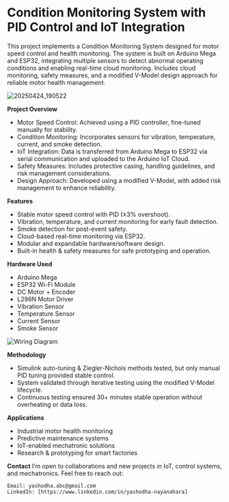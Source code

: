# Condition Monitoring System with PID Control and IoT Integration

This project implements a Condition Monitoring System designed for motor speed control and health monitoring. The system is built on Arduino Mega and ESP32, integrating multiple sensors to detect abnormal operating conditions and enabling real-time cloud monitoring. Includes cloud monitoring, safety measures, and a modified V-Model design approach for reliable motor health management.

![20250424_190522](https://github.com/user-attachments/assets/11a2524a-5385-4ae2-a06b-39c7f48680cb)

**Project Overview**
  * Motor Speed Control: Achieved using a PID controller, fine-tuned manually for stability.
  * Condition Monitoring: Incorporates sensors for vibration, temperature, current, and smoke detection.
  * IoT Integration: Data is transferred from Arduino Mega to ESP32 via serial communication and uploaded to the Arduino IoT
    Cloud.
  * Safety Measures: Includes protective casing, handling guidelines, and risk management considerations.
  * Design Approach: Developed using a modified V-Model, with added risk management to enhance reliability.

**Features**
  * Stable motor speed control with PID (±3% overshoot).
  * Vibration, temperature, and current monitoring for early fault detection.
  * Smoke detection for post-event safety.
  * Cloud-based real-time monitoring via ESP32.
  * Modular and expandable hardware/software design.
  * Built-in health & safety measures for safe prototyping and operation.

**Hardware Used**
  * Arduino Mega
  * ESP32 Wi-Fi Module
  * DC Motor + Encoder
  * L298N Motor Driver
  * Vibration Sensor
  * Temperature Sensor
  * Current Sensor
  * Smoke Sensor

![Wiring Diagram](https://github.com/user-attachments/assets/1792e7a1-e79b-4e82-9799-d5b98956de7c)

**Methodology**
  * Simulink auto-tuning & Ziegler-Nichols methods tested, but only manual PID tuning provided stable control.
  * System validated through iterative testing using the modified V-Model lifecycle.
  * Continuous testing ensured 30+ minutes stable operation without overheating or data loss.

**Applications**
  * Industrial motor health monitoring
  * Predictive maintenance systems
  * IoT-enabled mechatronic solutions
  * Research & prototyping for smart factories

**Contact**
  I’m open to collaborations and new projects in IoT, control systems, and mechatronics. Feel free to reach out:

    Email: yashodha.abc@gmail.com
    LinkedIn: [https://www.linkedin.com/in/yashodha-nayanahara]

